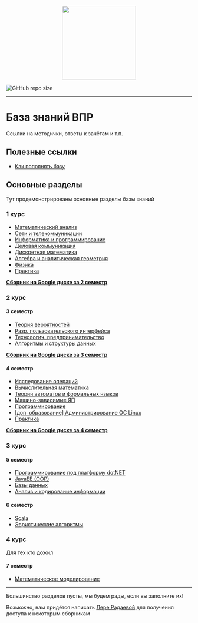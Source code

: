 
<div id="header" align="center">
  <img src="https://avatars.githubusercontent.com/u/103823789?s=250&v=4" width="200"/>
</div>

![GitHub repo size](https://img.shields.io/github/repo-size/xarll/vpr)

---

# База знаний ВПР

Ссылки на методички, ответы к зачётам и т.п.

## Полезные ссылки

- [Как пополнять базу](/howto.md)

## Основные разделы

Тут продемонстрированы основные разделы базы знаний 

### 1 курс
- [Математический анализ](/items/matanal/menu.md)
- [Сети и телекоммуникации](/items/seti/README.md)
- [Информатика и программирование](/items/inf1/main.md)
- [Деловая коммуникация](/items/delkom/README.md)
- [Дискретная математика](/items/discrete/README.md)
- [Алгебра и аналитическая геометрия](/items/algem/README.md)
- [Физика](/items/physics/README.md)
- [Практика](/items/pract1/README.md)

[**Сборник на Google диске за 2 семестр**](https://drive.google.com/drive/folders/1OKM2yYlsrIai8Zd_68wvKkQ9lldgY4i0?usp=sharing)

### 2 курс

#### 3 семестр
- [Теория вероятностей](/items/teorver/README.md)
- [Разр. пользовательского интерфейса](/items/dui/README.md)
- [Технологич. предпринимательство](/items/techpred/README.md)
- [Алгоритмы и структуры данных](/items/algstr/README.md)

[**Сборник на Google диске за 3 семестр**](https://drive.google.com/drive/folders/1mdPBKOMceLdzK89-oAb0EhYICUDNMSyd?usp=sharing)

#### 4 семестр
- [Исследование операций](/items/expop/README.md)
- [Вычислительная математика](/items/vychmat/README.md)
- [Теория автоматов и формальных языков](/items/teorof/README.md)
- [Машино-зависимые ЯП](/items/mzyp/README.md)
- [Программирование](/items/prog2/README.md)
- [[доп. образование] Администрирование ОС Linux](/items/os1/README.md)
- [Практика](/items/pract2/README.md)


[**Сборник на Google диске за 4 семестр**](https://drive.google.com/drive/folders/1nkOwuID6dn1xQwurwX5gsrXjXaXVLdR6?usp=sharing)


### 3 курс

#### 5 семестр
- [Программирование под платформу dotNET](/items/dotnet/README.md)
- [JavaEE (OOP)](/items/javaee/README.md)
- [Базы данных](/items/database/README.md)
- [Анализ и кодирование информации](/items/encodinginf/README.md)

#### 6 семестр
- [Scala](/items/scala/README.md)
- [Эвристические алгоритмы](/items/heuristicalgs/README.md)


### 4 курс
Для тех кто дожил 

#### 7 семестр
- [Математическое моделирование](/items/matmodel%20/README.md)

---

Большинство разделов пусты, мы будем рады, если вы заполните их!

Возможно, вам придётся написать [Лере Радаевой](https://vk.com/leralera823) для получения доступа к некоторым сборникам
